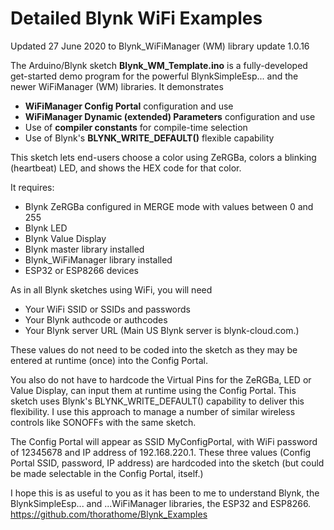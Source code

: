 # Detailed Blynk WiFi Examples

Updated 27 June 2020 to Blynk_WiFiManager (WM) library update 1.0.16

The Arduino/Blynk sketch **Blynk_WM_Template.ino** is a fully-developed get-started demo program for the powerful BlynkSimpleEsp... and the newer WiFiManager (WM) libraries. It demonstrates 
 * **WiFiManager Config Portal** configuration and use
 * **WiFiManager Dynamic (extended) Parameters** configuration and use
 * Use of **compiler constants** for compile-time selection
 * Use of Blynk's **BLYNK_WRITE_DEFAULT()** flexible capability
 
This sketch lets end-users choose a color using ZeRGBa, colors a blinking (heartbeat) LED, and shows the HEX code for that color.

It requires:
 * Blynk ZeRGBa configured in MERGE mode with values between 0 and 255
 * Blynk LED
 * Blynk Value Display
 * Blynk master library installed
 * Blynk_WiFiManager library installed
 * ESP32 or ESP8266 devices
 
As in all Blynk sketches using WiFi, you will need
 * Your WiFi SSID or SSIDs and passwords
 * Your Blynk authcode or authcodes
 * Your Blynk server URL (Main US Blynk server is blynk-cloud.com.)
 
These values do not need to be coded into the sketch as they may be entered at runtime (once) into the Config Portal.
 
You also do not have to hardcode the Virtual Pins for the ZeRGBa, LED or Value Display, can input them at runtime using the Config Portal.
This sketch uses Blynk's BLYNK_WRITE_DEFAULT() capability to deliver this flexibility. I use this approach to manage a number of similar wireless controls like SONOFFs with the same sketch.  
 
The Config Portal will appear as SSID MyConfigPortal, with WiFi password of 12345678 and IP address of 192.168.220.1. 
These three values (Config Portal SSID, password, IP address) are hardcoded into the sketch (but could be made selectable in the Config Portal, itself.)
 
 I hope this is as useful to you as it has been to me to understand Blynk, the BlynkSimpleEsp... and ...WiFiManager libraries, the ESP32 and ESP8266. https://github.com/thorathome/Blynk_Examples
